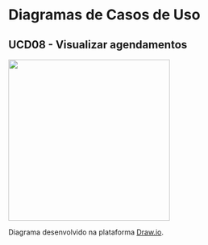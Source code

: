 # Diagramas de Casos de Uso

## UCD08 - Visualizar agendamentos
<div class="toolgrid">
	<div>
        <img height="320px" src="../../../img/diagramas-casos-uso/uc08.png"> 
    </div>
</div>
<p align="justify">Diagrama desenvolvido na plataforma <a href = "https://app.diagrams.net/">Draw.io</a>.</p>